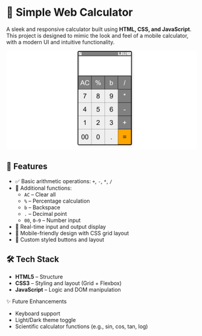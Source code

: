 # 🧮 Simple Web Calculator

A sleek and responsive calculator built using **HTML, CSS, and JavaScript**. This project is designed to mimic the look and feel of a mobile calculator, with a modern UI and intuitive functionality.

![Calculator Preview](Calculator.png)

## 🚀 Features

- ✅ Basic arithmetic operations: `+`, `-`, `*`, `/`
- 🔁 Additional functions: 
  - `AC` – Clear all
  - `%` – Percentage calculation
  - `b` – Backspace
  - `.` – Decimal point
  - `00`, `0–9` – Number input
- 🧠 Real-time input and output display
- 📱 Mobile-friendly design with CSS grid layout
- 🎨 Custom styled buttons and layout

## 🛠️ Tech Stack

- **HTML5** – Structure  
- **CSS3** – Styling and layout (Grid + Flexbox)  
- **JavaScript** – Logic and DOM manipulation

✨ Future Enhancements
 - Keyboard support
 - Light/Dark theme toggle
 - Scientific calculator functions (e.g., sin, cos, tan, log)
